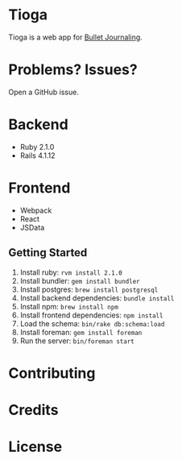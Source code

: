# Tioga

Tioga is a web app for [Bullet Journaling](http://bulletjournal.com).

# Problems? Issues?

Open a GitHub issue.

# Backend

- Ruby 2.1.0
- Rails 4.1.12

# Frontend

- Webpack
- React
- JSData

Getting Started
---------------

1. Install ruby: `rvm install 2.1.0`
2. Install bundler: `gem install bundler`
3. Install postgres: `brew install postgresql`
4. Install backend dependencies: `bundle install`
5. Install npm: `brew install npm`
6. Install frontend dependencies: `npm install`
7. Load the schema: `bin/rake db:schema:load`
8. Install foreman: `gem install foreman`
9. Run the server: `bin/foreman start`

# Contributing

# Credits

# License

